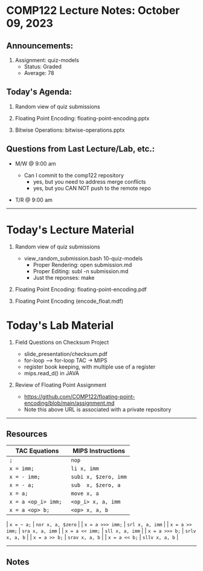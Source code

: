# COMP122 Lecture Notes: October 09, 2023

## Announcements:

   1. Assignment: quiz-models
      - Status: Graded
      - Average: 78

      
## Today's Agenda:
   1. Random view of quiz submissions

   1. Floating Point Encoding: floating-point-encoding.pptx

   1. Bitwise Operations: bitwise-operations.pptx 



## Questions from Last Lecture/Lab, etc.:
   * M/W @ 9:00 am
     - Can I commit to the comp122 repository
       - yes, but you need to address merge conflicts
       - yes, but you CAN NOT push to the remote repo

   * T/R @ 9:00 am



---
# Today's Lecture Material
   1. Random view of quiz submissions
      - view_random_submission.bash  10-quiz-models
        - Proper Rendering:  open submission.md
        - Proper Editing:    subl -n submission.md
        - Just the reponses: make

  1. Floating Point Encoding: floating-point-encoding.pdf
  1. Floating Point Encoding (encode_float.mdf)
  <!--
  1. Bitwise Operations: bitwise-operations.pdf
  -->

# Today's Lab Material
  1. Field Questions on Checksum Project
     - slide_presentation/checksum.pdf
     - for-loop --> for-loop TAC  -> MIPS
     - register book keeping, with multiple use of a register
     - mips.read_d() in JAVA

  1. Review of Floating Point Assignment
     - https://github.com/COMP122/floating-point-encoding/blob/main/assignment.md
     - Note this above URL is associated with a private repository
  
  <!--    
  1. TAC for Shift Instructions
     - mips_cli

  1. Floating Point algorithm 
  -->    

---
## Resources


   | TAC Equations                 | MIPS Instructions         |
   |-------------------------------|---------------------------|
   | `;`                           | `nop`                     |
   | `x = imm;`                    | `li x, imm`               |
   | `x = - imm;`                  | `subi x, $zero, imm`      |
   | `x = - a;`                    | `sub  x, $zero, a`        |
   | `x = a;`                      | `move x, a`               |
   | `x = a <op_i> imm; `          | `<op_i> x, a, imm`        |
   | `x = a <op> b;`               | `<op> x, a, b`            |

      
   | `x = ~ a;`                    | `nor x, a, $zero`         |
   | `x = a >>> imm;`              | `srl x, a, imm`           |
   | `x = a >> imm;`               | `sra x, a, imm`           |
   | `x = a << imm;`               | `sll x, a, imm`           |
   | `x = a >>> b;`                | `srlv x, a, b`            |
   | `x = a >> b;`                 | `srav x, a, b`            |
   | `x = a << b;`                 | `sllv x, a, b`            |


---
<!-- This section for student's to place their own notes. -->
<!-- This section will not be updated by the Professor.   -->

## Notes  


